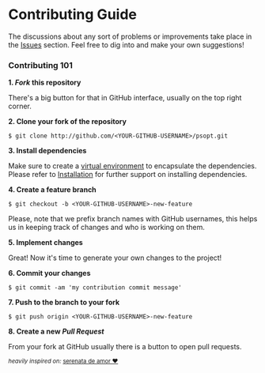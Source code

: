 # Contributing Guide

The discussions about any sort of problems or improvements take place in the [Issues](https://github.com/artur-deluca/psopt/issues) section. Feel free to dig into and make your own suggestions!

### Contributing 101

**1. _Fork_ this repository**

There's a big button for that in GitHub interface, usually on the top right corner.

**2. Clone your fork of the repository**

```console
$ git clone http://github.com/<YOUR-GITHUB-USERNAME>/psopt.git
```
**3. Install dependencies**

Make sure to create a [virtual environment](https://realpython.com/python-virtual-environments-a-primer/) to encapsulate the dependencies.
Please refer to [Installation](https://github.com/artur-deluca/psopt/tree/docs#installing-from-source) for further support on installing dependencies.

**4. Create a feature branch**

```console
$ git checkout -b <YOUR-GITHUB-USERNAME>-new-feature
```

Please, note that we prefix branch names with GitHub usernames, this helps us in keeping track of changes and who is working on them.


**5. Implement changes**

Great! Now it's time to generate your own changes to the project!

**6. Commit your changes**

```console
$ git commit -am 'my contribution commit message'
```

**7. Push to the branch to your fork**

```consle
$ git push origin <YOUR-GITHUB-USERNAME>-new-feature
```

**8. Create a new _Pull Request_**

From your fork at GitHub usually there is a button to open pull requests.


<sup><i>heavily inspired on: </i><a href="https://github.com/okfn-brasil/serenata-de-amor/blob/master/CONTRIBUTING.md">serenata de amor :heart:</a></sup>
